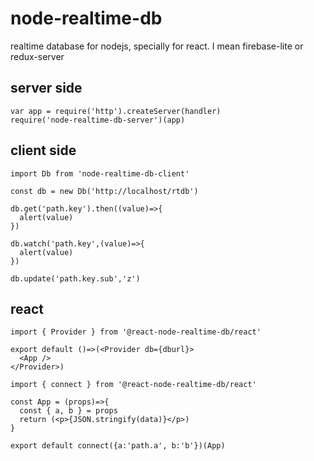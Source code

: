 # node-realtime-db

realtime database for nodejs, specially for react. I mean firebase-lite or redux-server

## server side

```
var app = require('http').createServer(handler)
require('node-realtime-db-server')(app)
```

## client side

```
import Db from 'node-realtime-db-client'

const db = new Db('http://localhost/rtdb')

db.get('path.key').then((value)=>{
  alert(value)
})

db.watch('path.key',(value)=>{
  alert(value)
})

db.update('path.key.sub','z')

```

## react

```
import { Provider } from '@react-node-realtime-db/react'

export default ()=>(<Provider db={dburl}>
  <App />
</Provider>)

```


```
import { connect } from '@react-node-realtime-db/react'

const App = (props)=>{
  const { a, b } = props
  return (<p>{JSON.stringify(data)}</p>)
}

export default connect({a:'path.a', b:'b'})(App)

```
